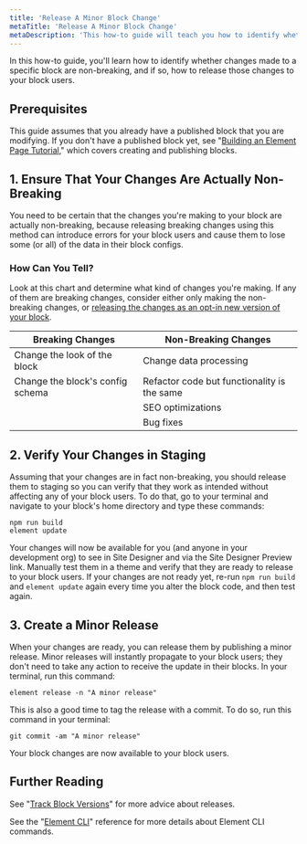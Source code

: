 ```yaml
---
title: 'Release A Minor Block Change'
metaTitle: 'Release A Minor Block Change'
metaDescription: 'This how-to guide will teach you how to identify whether changes made to a specific block are non-breaking, and if so, how to release those changes to your block users.'
---
```


In this how-to guide, you'll learn how to identify whether changes made to a specific block are non-breaking, and if so, how to release those changes to your block users.

## Prerequisites

This guide assumes that you already have a published block that you are modifying. If you don't have a published block yet, see "[Building an Element Page Tutorial](/tutorials/building-an-element-page)," which covers creating and publishing blocks.

## 1. Ensure That Your Changes Are Actually Non-Breaking

You need to be certain that the changes you're making to your block are actually non-breaking, because releasing breaking changes using this method can introduce errors for your block users and cause them to lose some (or all) of the data in their block configs.

### How Can You Tell?

Look at this chart and determine what kind of changes you're making. If any of them are breaking changes, consider either only making the non-breaking changes, or [releasing the changes as an opt-in new version of your block](/how-to/release-a-new-major-block-version).

| Breaking Changes                 | Non-Breaking Changes                        |
| -------------------------------- | ------------------------------------------- |
| Change the look of the block     | Change data processing                      |
| Change the block's config schema | Refactor code but functionality is the same |
|                                  | SEO optimizations                           |
|                                  | Bug fixes                                   |

## 2. Verify Your Changes in Staging

Assuming that your changes are in fact non-breaking, you should release them to staging so you can verify that they work as intended without affecting any of your block users. To do that, go to your terminal and navigate to your block's home directory and type these commands:

```shell
npm run build
element update
```

Your changes will now be available for you (and anyone in your development org) to see in Site Designer and via the Site Designer Preview link. Manually test them in a theme and verify that they are ready to release to your block users. If your changes are not ready yet, re-run `npm run build` and `element update` again every time you alter the block code, and then test again.

## 3. Create a Minor Release

When your changes are ready, you can release them by publishing a minor release. Minor releases will instantly propagate to your block users; they don't need to take any action to receive the update in their blocks. In your terminal, run this command:

```shell
element release -n "A minor release"
```

This is also a good time to tag the release with a commit. To do so, run this command in your terminal:

```shell
git commit -am "A minor release"
```

Your block changes are now available to your block users.

## Further Reading

See "[Track Block Versions](/how-to/track-block-versions)" for more advice about releases.

See the "[Element CLI](/references/element-cli)" reference for more details about Element CLI commands.
